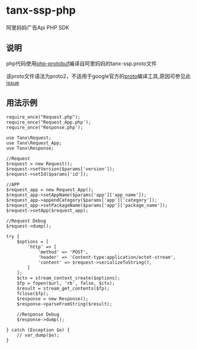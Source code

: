# tanx-ssp-php
阿里妈妈广告Api PHP SDK

## 说明
php代码使用[php-protobuf](https://github.com/allegro/php-protobuf)编译自阿里妈妈的tanx-ssp.proto文件

该proto文件语法为proto2，不适用于google官方的[proto](https://github.com/google/protobuf/tree/master/php)编译工具,原因可参见此[issue](https://github.com/google/protobuf/issues/3513#issuecomment-323149773)

## 用法示例

```
require_once("Request.php");
require_once("Request_App.php');
require_once("Response.php');

use Tanx\Request;
use Tanx\Request_App;
use Tanx\Response;

//Request
$request = new Request();
$request->setVersion($params['version']);
$request->setId($params['id']);

//APP
$request_app = new Request_App();
$request_app->setAppName($params['app']['app_name']);
$request_app->appendCategory($params['app']['category']);
$request_app->setPackageName($params['app']['package_name']);
$request->setApp($request_app);

//Request Debug
$request->dump();

try {
    $options = [
		'http' => [
			'method' => 'POST',
			'header' => 'Content-type:application/octet-stream',
			'content' => $request->serializeToString(),
		]
	];
    $ctx = stream_context_create($options);
    $fp = fopen($url, 'rb', false, $ctx);
    $result = stream_get_contents($fp);
    fclose($fp);
	$response = new Response();
	$response->parseFromString($result);

	//Response Debug
	$response->dump();

} catch (Exception $e) {
	// var_dump($e);
}
```